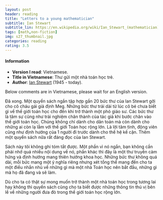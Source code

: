 ```yaml
---
layout: post
header: reading
title: "Letters to a young mathematician"
subtitle: Ian Stewart
subtitle_lin: https://en.wikipedia.org/wiki/Ian_Stewart_(mathematician)
tags: [math,non-fiction]
img: s27_thumbnail.jpg
categories: reading
rating: 3.5
---
```


<h4 class="post-more">Information</h4>

- **Version I read**: Vietnamese.
- **Title in Vietnamese**: Thư gửi một nhà toán học trẻ.
- **Author**: [Ian Stewart](https://en.wikipedia.org/wiki/Ian_Stewart_(mathematician)) (1945 - today).

<div class="alert alert-success" role="alert">
Below comments are in Vietnamese, please wait for an English version.
</div>

Đã xong. Một quyển sách ngắn tập hợp gần 20 bức thư của Ian Stewart gởi cho cô cháu gái giả định Meg. Những bức thư trải dài từ lúc cô bé chưa biết gì về thế giới toán học cho đến khi trở thành một phó giáo sư. Các bức thư là tâm sự cũng như trải nghiệm chân thành của tác giả khi bước chân vào thế giới toán học. Chúng không chỉ dành cho dân toán mà còn dành cho những ai còn lạ lẫm với thế giới Toán học rộng lớn. Là lời tâm tình, động viên cũng như định hướng của 1 người đi trước dành cho thế hệ kế cận. Thêm một quyển sách nữa rất đáng đọc của Ian Stewart.

Sách này tôi không ghi tóm tắt được. Một phần vì nó ngắn, bạn không cần phải nhớ quá nhiều nội dung về nó, phần khác thì đây là một thư truyền cảm hứng và định hướng mang thiên hướng khoa học. Những bức thư không quá dài, mỗi bức mang một ý nghĩa riêng nhưng xét tổng thể mang đến cho ta một điều nhắn nhủ về những gì mà một nhà Toán học nên bắt đầu, những gì mà họ đã đang và sẽ làm.

Dù cho ta có thật sự mong muốn trở thành một nhà toán học trong tương lai hay không thì quyển sách cũng cho ta biết được những thông tin thú vị bên lề về những người đưa đò trong thế giới toán học rộng lớn.